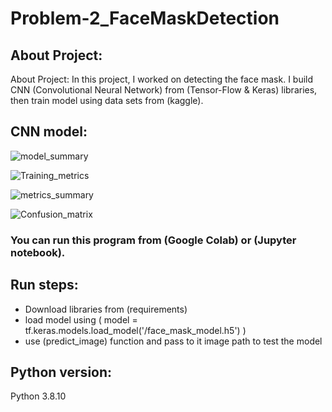 <h1> Problem-2_FaceMaskDetection </h1> 

<h2> About Project: </h2>
<p>
About Project:
In this project, I worked on detecting the face mask.
I build CNN (Convolutional Neural Network) from (Tensor-Flow & Keras) libraries, then train model using data sets from (kaggle).
</p>

<h2> CNN model: </h2>

![model_summary](https://user-images.githubusercontent.com/44245032/221187321-0d613bd5-f16c-4b1e-8134-36ca69b7c913.png)

![Training_metrics](https://user-images.githubusercontent.com/44245032/221187341-e83a4259-3b4f-43bc-8d2d-9604df2c3ccf.png)

![metrics_summary](https://user-images.githubusercontent.com/44245032/221187359-b3229135-7555-40be-aba5-18b985e7a53a.png)

![Confusion_matrix](https://user-images.githubusercontent.com/44245032/221187371-b576c7e0-0cc4-4c47-96e9-fa21581556c9.png)

<h3>
You can run this program from (Google Colab) or (Jupyter notebook).
</h3>

<h2> Run steps: </h2>
<p>
  
  * Download libraries from (requirements)
  * load model using ( model = tf.keras.models.load_model('/face_mask_model.h5')  )
  * use (predict_image) function and pass to it image path to test the model

</p>

<h2> Python version: </h2>
<p>
Python 3.8.10
</p>
